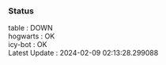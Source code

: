 ### Status


table : DOWN  
hogwarts : OK  
icy-bot : OK  
Latest Update : 2024-02-09 02:13:28.299088

